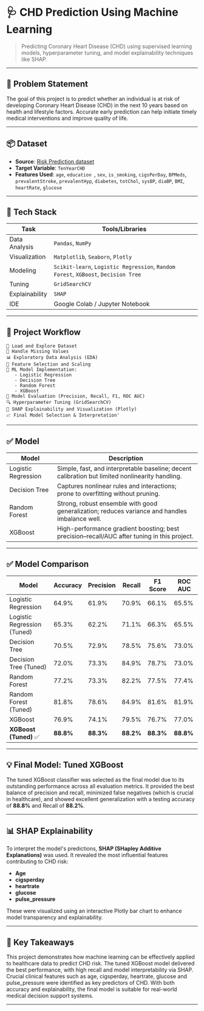 # 🩺 CHD Prediction Using Machine Learning

> Predicting Coronary Heart Disease (CHD) using supervised learning models, hyperparameter tuning, and model explainability techniques like SHAP.

---

## 🧠 Problem Statement

The goal of this project is to predict whether an individual is at risk of developing Coronary Heart Disease (CHD) in the next 10 years based on health and lifestyle factors. Accurate early prediction can help initiate timely medical interventions and improve quality of life.

---

## 📦 Dataset

- **Source**: [Risk Prediction dataset](https://drive.google.com/drive/folders/1SioMV4Q4MpHl0xvFInrRDvXv29fBgJ4m)
- **Target Variable**: `TenYearCHD`
- **Features Used**: `age`, `education `, `sex`, `is_smoking`, `cigsPerDay`, `BPMeds`, `prevalentStroke`, `prevalentHyp`, `diabetes`, `totChol`, `sysBP`, `diaBP`, `BMI`, `heartRate`, `glucose`

---

## 🔧 Tech Stack

| Task | Tools/Libraries |
|------|-----------------|
| Data Analysis | `Pandas`, `NumPy` |
| Visualization | `Matplotlib`, `Seaborn`, `Plotly` |
| Modeling | `Scikit-learn`, `Logistic Regression`, `Random Forest`, `XGBoost`, `Decision Tree` |
| Tuning | `GridSearchCV` |
| Explainability | `SHAP` |
| IDE | Google Colab / Jupyter Notebook |

---

## 🔄 Project Workflow

```
📁 Load and Explore Dataset
🧼 Handle Missing Values
📊 Exploratory Data Analysis (EDA)
🧪 Feature Selection and Scaling
🤖 ML Model Implementation:
   - Logistic Regression
   - Decision Tree
   - Random Forest
   - XGBoost
🎯 Model Evaluation (Precision, Recall, F1, ROC AUC)
🔍 Hyperparameter Tuning (GridSearchCV)
🧠 SHAP Explainability and Visualization (Plotly)
📈 Final Model Selection & Interpretation'
```
---

## ✅ Model 

| Model               | Description |
|---------------------|-------------------|
| Logistic Regression | Simple, fast, and interpretable baseline; decent calibration but limited nonlinearity handling. |
| Decision Tree       | Captures nonlinear rules and interactions; prone to overfitting without pruning. |
| Random Forest       | Strong, robust ensemble with good generalization; reduces variance and handles imbalance well. |
| XGBoost             | High-performance gradient boosting; best precision–recall/AUC after tuning in this project. |

---

## ✅ Model Comparison

| Model                       | Accuracy | Precision | Recall | F1 Score | ROC AUC |
|-----------------------------|----------|-----------|--------|----------|---------|
| Logistic Regression         | 64.9%    | 61.9%     | 70.9%  | 66.1%    | 65.5%   |
| Logistic Regression (Tuned) | 65.3%    | 62.2%     | 71.1%  | 66.3%    | 65.5%   |
| Decision Tree               | 70.5%    | 72.9%     | 78.5%  | 75.6%    | 73.0%   |
| Decision Tree (Tuned)       | 72.0%    | 73.3%     | 84.9%  | 78.7%    | 73.0%   |
| Random Forest               | 77.2%    | 73.3%     | 82.2%  | 77.5%    | 77.4%   |
| Random Forest (Tuned)       | 81.8%    | 78.6%     | 84.9%  | 81.6%    | 81.9%   |
| XGBoost                     | 76.9%    | 74.1%     | 79.5%  | 76.7%    | 77.0%   |
| **XGBoost (Tuned)** ✅     | **88.8%**| **88.3%** | **88.2%** | **88.3%** | **88.8%** |

---

## 💡 Final Model: Tuned XGBoost

The tuned XGBoost classifier was selected as the final model due to its outstanding performance across all evaluation metrics. It provided the best balance of precision and recall, minimized false negatives (which is crucial in healthcare), and showed excellent generalization with a testing accuracy of **88.8%** and Recall of **88.2%**.

---


## 📊 SHAP Explainability

To interpret the model's predictions, **SHAP (SHapley Additive Explanations)** was used. It revealed the most influential features contributing to CHD risk:

- **Age**
- **cigsperday**
- **heartrate**
- **glucose**
- **pulse_pressure**

These were visualized using an interactive Plotly bar chart to enhance model transparency and explainability.

---


## 📌 Key Takeaways

This project demonstrates how machine learning can be effectively applied to healthcare data to predict CHD risk. The tuned XGBoost model delivered the best performance, with high recall and model interpretability via SHAP. Crucial clinical features such as age, cigsperday, heartrate, glucose and pulse_pressure were identified as key predictors of CHD. With both accuracy and explainability, the final model is suitable for real-world medical decision support systems.

---
